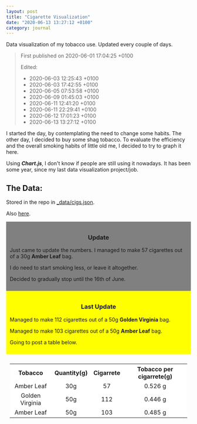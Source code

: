 ```yaml
---
layout: post
title: "Cigarette Visualization"
date: "2020-06-13 13:27:12 +0100"
category: journal
---
```


Data visualization of my tobacco use.
Updated every couple of days.

> First published on 2020-06-01 17:04:25 +0100
>
> Edited:
> - 2020-06-03 12:25:43 +0100
> - 2020-06-03 17:42:55 +0100
> - 2020-06-05 07:53:58 +0100
> - 2020-06-09 01:45:03 +0100
> - 2020-06-11 12:41:20 +0100
> - 2020-06-11 22:29:41 +0100
> - 2020-06-12 17:01:23 +0100
> - 2020-06-13 13:27:12 +0100

I started the day, by contemplating the need to change some habits. The other
day, I decided to buy some shag tobacco. To evaluate the efficiency and the
overall smoking habits of little old me, I decided to try to graph it here.

Using ***Chart.js***, I don't know if people are still using it nowadays. It
has been some year, since my last data visualization project/job.


<canvas id="cigaretteViz"></canvas>
<script src="/res/chart.js"></script>

<script>
	var ctx = document.getElementById('cigaretteViz').getContext('2d');
	var options = {
		title: {
			display: true,
			text: 'My smoking statistics'
		},
		legend: {
			position: 'bottom'
		},
		tooltips: {
			mode: 'index',
			intersect: false
		},
		hover: {
			mode: 'nearest',
			intersect: true
		},
		scales: {
			xAxes: [{
				display: true,
				scaleLabel: {
					display: true,
					labelString: 'Days'
				}
			}],
			yAxes: [{
				display: true,
				scaleLabel: {
					display: true,
					labelString: 'Number of Cigarettes'
				}
			}]
		}
	};

	{% assign series = site.data.cigs.series %}
	var series = {{series | jsonify}};
	/* bump apropriately by property name */
	function bap(pname) {
		return series.map(function(e) {
			return (e[pname]? e[pname]: 0);
		});
	};

	var smoked = {
		label: 'Smoked',
		borderColor: 'purple',
		cubicInterpolationMode: 'monotone',
		data: bap('smoked')
	};
	var savg = [];
	smoked.data.reduce(((a, b, i) => {
		savg[i] = Math.round((a + b) / (i + 1) * 10) / 10;
		return a + b;
	}), 0);
	var avg_smoked = {
		label: 'Average smoked',
		borderColor: 'blue',
		fill: false,
		borderDash: [5, 5],
		cubicInterpolationMode: 'monotone',
		data: savg
	};
	var marlboro = {
		label: 'Marlboro',
		borderColor: 'red',
		fill: false,
		cubicInterpolationMode: 'monotone',
		data: bap('marlboro')
	};
	var amber = {
		label: 'Amber leaf',
		borderColor: 'yellow',
		fill: false,
		cubicInterpolationMode: 'monotone',
		data: bap('amber')
	};
	var bummed = {
		label: 'Bummed',
		borderColor: 'black',
		fill: false,
		cubicInterpolationMode: 'monotone',
		data: bap('bummed')
	};
	var golden = {
		label: 'Golden Virginia',
		borderColor: 'green',
		fill: false,
		cubicInterpolationMode: 'monotone',
		data: bap('golden')
	};
	var port_red = {
		label: 'Portuguese Red',
		borderColor: 'pink',
		fill: false,
		cubicInterpolationMode: 'monotone',
		data: bap('portuguese_red')
	};
	var camel = {
		label: 'Camel',
		borderColor: 'orange',
		fill: false,
		cubicInterpolationMode: 'monotone',
		data: bap('camel')
	};
	var port_blue = {
		label: 'Portuguese Oceano',
		borderColor: 'blue',
		fill: false,
		cubicInterpolationMode: 'monotone',
		data: bap('portuguese_blue')
	};
	var winston = {
		label: 'Winston Classic 100s',
		borderColor: 'red',
		fill: false,
		cubicInterpolationMode: 'monotone',
		data: bap('winston')
	};


	var chart = new Chart(ctx, {
		type: 'line',
		data: {
			labels: bap('day'),
			datasets: [smoked, avg_smoked, marlboro, amber, bummed, golden,
			port_red, camel, port_blue, winston]
		},
		options
	});
</script>




## The Data:

Stored in the repo in [\_data/cigs.json](https://github.com/cpmachado/cpmachado.github.io/blob/master/_data/cigs.json).

Also [here](/res/cigs.json).

<div style="background:grey;padding:10px">
	<h3 style="text-align:center"> Update </h3>
	<p> Just came to update the numbers. I managed to make 57 cigarettes out of
	a 30g <b>Amber Leaf</b> bag.</p>
	<p>I do need to start smoking less, or leave it altogether.</p>
	<p>Decided to gradually stop until the 16th of June.</p>
</div>

<div style="background:yellow;padding:10px">
	<h3 style="text-align:center"> Last Update </h3>
	<p> Managed to make 112 cigarettes out of
	a 50g <b>Golden Virginia</b> bag.</p>
	<p> Managed to make 103 cigarettes out of
	a 50g <b>Amber Leaf</b> bag.</p>
	<p> Going to post a table below.</p>
</div>

<div style="padding:10px">
	<table style="background:white;text-align:center">
		<tr>
			<th>
				Tobacco
			</th>
			<th>
				Quantity(g)
			</th>
			<th>
				Cigarrete
			</th>
			<th>
				Tobacco per cigarrete(g)
			</th>
		</tr>
		<tr>
			<td>
				Amber Leaf
			</td>
			<td>
				30g
			</td>
			<td>
				57
			</td>
			<td>
				0.526 g
			</td>
		</tr>
		<tr>
			<td>
				Golden Virginia
			</td>
			<td>
				50g
			</td>
			<td>
				112
			</td>
			<td>
				0.446 g
			</td>
		</tr>
		<tr>
			<td>
				Amber Leaf
			</td>
			<td>
				50g
			</td>
			<td>
				103
			</td>
			<td>
				0.485 g
			</td>
		</tr>
	</table>
</div>
